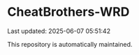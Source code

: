 # CheatBrothers-WRD

Last updated: 2025-06-07 05:51:42

This repository is automatically maintained.

